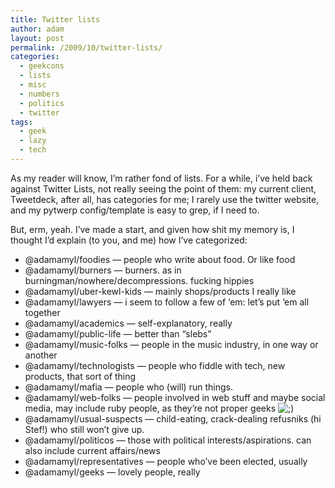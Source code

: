 ```yaml
---
title: Twitter lists
author: adam
layout: post
permalink: /2009/10/twitter-lists/
categories:
  - geekcons
  - lists
  - misc
  - numbers
  - politics
  - twitter
tags:
  - geek
  - lazy
  - tech
---
```

As my reader will know, I&#8217;m rather fond of lists. For a while, i&#8217;ve held back against Twitter Lists, not really seeing the point of them: my current client, Tweetdeck, after all, has categories for me; I rarely use the twitter website, and my pytwerp config/template is easy to grep, if I need to.

But, erm, yeah. I&#8217;ve made a start, and given how shit my memory is, I thought I&#8217;d explain (to you, and me) how I&#8217;ve categorized:

*   @adamamyl/foodies &#8212; people who write about food. Or like food
*   @adamamyl/burners &#8212; burners. as in burningman/nowhere/decompressions. fucking hippies
*   @adamamyl/uber-kewl-kids &#8212; mainly shops/products I really like
*   @adamamyl/lawyers &#8212; i seem to follow a few of &#8216;em: let&#8217;s put &#8216;em all together
*   @adamamyl/academics &#8212; self-explanatory, really
*   @adamamyl/public-life &#8212; better than &#8220;slebs&#8221;
*   @adamamyl/music-folks &#8212; people in the music industry, in one way or another
*   @adamamyl/technologists &#8212; people who fiddle with tech, new products, that sort of thing
*   @adamamyl/mafia &#8212; people who (will) run things.
*   @adamamyl/web-folks &#8212; people involved in web stuff and maybe social media, may include ruby people, as they&#8217;re not proper geeks <img src='http://blog.amyl.org.uk/wp-includes/images/smilies/icon_wink.gif' alt=';)' class='wp-smiley' /> 
*   @adamamyl/usual-suspects &#8212; child-eating, crack-dealing refusniks (hi Stef!) who still won&#8217;t give up.
*   @adamamyl/politicos &#8212; those with political interests/aspirations. can also include current affairs/news
*   @adamamyl/representatives &#8212; people who&#8217;ve been elected, usually
*   @adamamyl/geeks &#8212; lovely people, really